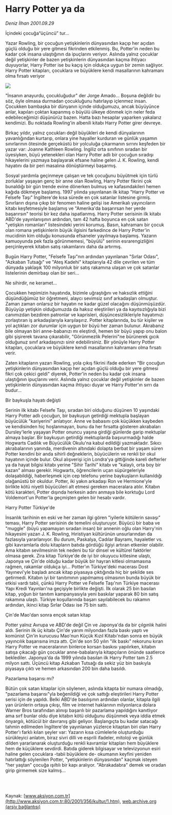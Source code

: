 # Harry Potter ya da

*Deniz İlhan 2001.09.29*

<div>
 <p class="baslik">
  İçindeki çocuğa“üçüncü” tur...
 </p>
 <p class="spot">
  Yazar Rowling, bir çocuğun yetişkinlerin dünyasından kaçıp her açıdan güçlü olduğu bir yere gitmesi fikrinden etkilenmiş. Bu, Potter'in neden bu kadar çok insana ulaştığının da ipuçlarını veriyor. Aslında yalnız çocuklar değil yetişkinler de bazen yetişkinlerin dünyasından kaçma ihtiyacı duyuyorlar, Harry Potter ise bu kaçış için oldukça uygun bir zemin sağlıyor. Harry Potter kitapları, çocuklara ve büyüklere kendi masallarının kahramanı olma fırsatı veriyor
 </p>
 <p class="metin">
 </p>
 <img border="0" src="/web/20020427042343im_/http://www.aksiyon.com.tr/2001/356/resimler/heri.jpg"/>
 <p class="metin">
  "İnsanın anayurdu, çocukluğudur" der Jorge Amado... Boşuna değildir bu söz, öyle olmasa durmadan çocukluğunu hatırlayıp içlenmez insan. Çocukken bambaşka bir dünyanın içinde olduğumuzu, ancak büyüyünce anlar, kapıları çoktan kapanmış o büyülü ülkeye dönmek için neler feda edebileceğimizi düşünürüz bazen. Hatta bazı hesaplar yaparken yakalarız kendimizi. Bu noktada Rowling'in albenili kitabı Harry Potter girer devreye.
 </p>
 <p class="metin">
  Birkaç yıldır, yalnız çocukları değil büyükleri de kendi dünyalarının yavanlığından kurtarıp, onlara yine hayaller kurduran ve günlük yaşamın sınırlarının ötesinde gerçeküstü bir yolculuğa çıkarmanın sırrını keşfeden bir yazar var: Joanne Kathleen Rowling. İngiliz orta sınıfının sıradan bir üyesiyken, büyü yetenekleri olan Harry Potter adlı bir çocuğun sıradışı hikayelerini yazmaya başlayarak efsane haline gelen J. K. Rowling, kendi hayatını da bir peri masalına dönüştürmeyi başarmış.
 </p>
 <p class="metin">
  Sosyal yardımla geçinmeye çalışan ve tek çocuğunu büyütmek için türlü zorluklar yaşayan genç bir anne olan Rowling, Harry Potter fikrini çok bunaldığı bir gün trende evine dönerken bulmuş ve kafasındakileri hemen kağıda dökmeye başlamış. 1997 yılında yayınlanan ilk kitap "Harry Potter ve Felsefe Taşı" İngiltere'de kısa sürede en çok satanlar listesine girmiş. Sınırların dışına çıkıp bir fenomen haline gelişi ise Amerikalı yayıncıların kitabı keşfetmesiyle başlamış ve "Amerika'da başarırsan her yerde başarırsın" teorisi bir kez daha ispatlanmış. Harry Potter serisinin ilk kitabı ABD'de yayınlanışının ardından, tam 42 hafta boyunca en çok satan "yetişkin romanları" listesindeki yerini korumuş. Basın, kahramanı bir çocuk olan romana yetişkinlerin büyük ilgisini farkedince de Harry Potter'in mucidinin kim olduğu konusunda efsaneler yayılmaya başlamış. Yazarın kamuoyunda pek fazla görünmemesi, "büyülü" serinin esrarengizliğini perçinleyerek kitabın satış rakamlarını daha da artırmış.
 </p>
 <p class="metin">
  Bugün Harry Potter, "Felsefe Taşı"nın ardından yayınlanan "Sırlar Odası", "Azkaban Tutsağı" ve "Ateş Kadehi" kitaplarıyla 42 dile çevrilen ve tüm dünyada yaklaşık 100 milyonluk bir satış rakamına ulaşan ve çok satanlar listelerinin demirbaşı olan bir seri...
 </p>
 <p class="metin">
  Ne sihirdir, ne keramet...
 </p>
 <p class="metin">
  Çocukken hepimizin hayatında, bizimle uğraştığını ve haksızlık ettiğini düşündüğümüz bir öğretmeni, alaycı sevimsiz sınıf arkadaşları olmuştur. Zaman zaman onlarsız bir hayatın ne kadar güzel olacağını düşünmüşüzdür. Büyüyüp yetişkin olduğumuzda da haksız eleştirileri ya da kayıtsızlığıyla bizi canımızdan bezdiren patronlar ve kaprisleri, düşüncesizlikleriyle hayatımızı zorlaştıran iş arkadaşlarıyla karşılaşırız. Potter kitaplarında, bu tür kişiler ve yol açtıkları zor durumlar için uygun bir büyü her zaman bulunur. Akrabanız bile olmayan biri anne-babanızı mı eleştirdi, hemen bir büyü yapıp onu balon gibi şişirerek tavana çıkarabilir, "Görünmezlik Pelerini"ne bürünerek gıcık olduğunuz sınıf arkadaşınızı sinir edebilirsiniz. Bir yönüyle Harry Potter kitapları, çocuklara ve büyüklere kendi masallarının kahramanı olma fırsatı verir.
 </p>
 <p class="metin">
  Zaten kitapların yazarı Rowling, yola çıkış fikrini ifade ederken "Bir çocuğun yetişkinlerin dünyasından kaçıp her açıdan güçlü olduğu bir yere gitmesi fikri çok çekici geldi" diyerek, Potter'in neden bu kadar çok insana ulaştığının ipuçlarını verir. Aslında yalnız çocuklar değil yetişkinler de bazen yetişkinlerin dünyasından kaçma ihtiyacı duyar ve Harry Potter'ın sırrı da budur...
 </p>
 <p class="metin">
  Bir baykuşla hayatı değişti
 </p>
 <p class="metin">
  Serinin ilk kitabı Felsefe Taşı, sıradan biri olduğunu düşünen 10 yaşındaki Harry Potter adlı çocuğun, bir baykuşun getirdiği mektupla başlayan büyücülük "kariyerini" anlatıyor. Anne ve babasını çok küçükken kaybeden ve kendisinden hiç hoşlanmayan, bunu da her fırsatta gösteren akrabaları Dursley'lerle yaşayan Potter onuncu yaşına girdiği günlerde garip mektuplar almaya başlar. Bir baykuşun getirdiği mektuplarda başvurmadığı halde Hogwarts Cadılık ve Büyücülük Okulu'na kabul edildiği yazmaktadır. Sıkıcı akrabalarının yanında, merdivenin altındaki dolapta berbat bir yaşam süren Potter kendini bir anda sihirli değneklerin, büyücülerin ve renkli bir okul hayatının içinde bulur. Okul alışverişi için Londra'ya gittiğinde kareli defterler ya da hayat bilgisi kitabı yerine "Sihir Tarihi" kitabı ve "kalaylı, orta boy bir kazan" alması gerekir. Hogwarts, öğrencilerin uçan süpürgeleriyle dolaşabildiği, haberleşmek için cep telefonu yerine baykuşların kullanıldığı olağanüstü bir okuldur. Potter, iki yakın arkadaşı Ron ve Hermione'yle birlikte kötü niyetli büyücüleri alt etmesi gereken maceralara atılır. Kitabın kötü karakteri, Potter dışında herkesin adını anmaya bile korktuğu Lord Voldemort'un Potter'la geçmişten gelen bir hesabı vardır.
 </p>
 <p class="metin">
  Harry Potter Türkiye'de
 </p>
 <p class="metin">
  İnsanlık tarihinin en eski ve her zaman ilgi gören "iyilerle kötülerin savaşı" teması, Harry Potter serisinin de temelini oluşturuyor. Büyücü bir baba ve "muggle" (büyü yapamayan sıradan insan) bir annenin oğlu olan Harry'nin hikayesini yazan J. K. Rowling, Hıristiyan kültürünün unsurlarından da fazlasıyla yararlanıyor. Bu durum, Paskalya, Cadılar Bayramı, hayaletler vs. gibi kavramlarla dolu kitapların batıda gördüğü ilgiyi artıran etkenler olabilir. Ama kitabın sevilmesinin tek nedeni bu tür dinsel ve kültürel faktörler olmasa gerek. Zira kitap Türkiye'de de iyi bir okuyucu kitlesine ulaştı, Japonya ve Çin'de olduğu kadar büyük bir hayran kitlesi olmamasına rağmen, rakamlar oldukça iyi... Potter'ın Türkiye'deki macerası Dost Yayınevi'yle başladı ancak kitap piyasaya çıktığında hiç bir şekilde ses getirmedi. Kitabın iyi bir tanıtımının yapılmamış olmasının bunda büyük bir etkisi vardı tabii, çünkü Harry Potter ve Felsefe Taşı'nın Türkiye macerası Yapı Kredi Yayınları'na geçişiyle birlikte değişti. İlk olarak 25 bin basılan kitap, yoğun bir tanıtım kampanyasıyla yeni baskılar yaparak 80 bin satış rakamına ulaştı. Türkiye koşullarında başarı sayılabilecek bu rakamın ardından, ikinci kitap Sırlar Odası ise 75 bin sattı.
 </p>
 <p class="metin">
  Çin'de Mao'dan sonra ençok satan kitap
 </p>
 <p class="metin">
  Potter yalnız Avrupa ve ABD'de değil Çin ve Japonya'da da bir çılgınlık halini aldı. Serinin ilk üç kitabı Çin'de yarım milyondan fazla baskı yaptı ve komünist Çin'in kurucusu Mao'nun Küçük Kızıl Kitabı'ndan sonra en büyük yayıncılık başarısına imza attı. Çin'de son 50 yılın "ilk baskı" rekorunu kıran Harry Potter ve maceralarının binlerce korsan baskısı yapılırken, kitabın satışa çıkacağı gün çocuklar anne-babalarıyla kitapçıların önünde saatlerce beklediler. Japonya'da da 1999 yılında basılan ilk Harry Potter tam 2.5 milyon sattı. Üçüncü kitap Azkaban Tutsağı da sekiz yüz bin baskıyla piyasaya çıktı ve hemen arkasından 200 bin daha basıldı.
 </p>
 <p class="metin">
  Pazarlama başarısı mı?
 </p>
 <p class="metin">
  Bütün çok satan kitaplar için söylenen, aslında kitapta bir numara olmadığı, "pazarlama başarısı"yla beğenildiği ve çok sattığı eleştirileri Harry Potter serisi için de yapıldı. Belki ABD'de basılışının ardından olanlar, kitapla ilgili yan ürünlerin ortaya çıkışı, film ve internet haklarının milyonlarca dolara Warner Bros tarafından alınışı başarılı bir pazarlama yapıldığını kanıtlıyor ama sırf bunlar oldu diye kitabın kötü olduğunu düşünmek veya iddia etmek önyargılı, kötücül bir davranış gibi geliyor. Başlangıçta bu kadar satacağı tahmin edilmeden İngiltere'de yayınlanan yüzlerce kitaptan biri olan Harry Potter'ı farklı kılan şeyler var: Yazarın kısa cümlelerle oluşturduğu sürükleyici anlatım, biraz sivri dilli ve esprili ifadeler, mitoloji ve günlük dilden yararlanarak oluşturduğu renkli kavramlar kitapları hem büyüklere hem de küçüklere sevdirdi. Batıda giderek bilgisayar ve televizyonun esiri haline gelen çocuklara -tabii büyüklere de- okumanın keyfini yeniden hatırlattığı söylenilen Potter, "yetişkinlerin dünyasından" kaçmak isteyen "her yaştan" çocuğa ışıltılı bir kapı aralıyor. "Abrakadabra" demek ve oradan girip girmemek size kalmış...
 </p>
 <p class="metin">
 </p>
 <br/>
 <br/>
</div>

Kaynak: [www.aksiyon.com.tr](http://www.aksiyon.com.tr:80/2001/356/kultur/1.htm), [web.archive.org (arşiv bağlantısı)](http://web.archive.org/web/20020427042343/http://www.aksiyon.com.tr:80/2001/356/kultur/1.htm)
